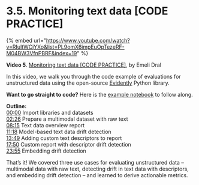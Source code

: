 # 3.5. Monitoring text data [CODE PRACTICE]

{% embed url="https://www.youtube.com/watch?v=RIultWCjYXo&list=PL9omX6impEuOpTezeRF-M04BW3VfnPBRF&index=19" %}

**Video 5**. [Monitoring text data [CODE PRACTICE]](https://www.youtube.com/watch?v=RIultWCjYXo&list=PL9omX6impEuOpTezeRF-M04BW3VfnPBRF&index=19), by Emeli Dral

In this video, we walk you through the code example of evaluations for unstructured data using the open-source [Evidently](https://github.com/evidentlyai/evidently) Python library.

**Want to go straight to code?** Here is the [example notebook](https://github.com/evidentlyai/ml_observability_course/blob/main/module3/unstructured_data_code_practice.ipynb) to follow along.

**Outline:**\
[00:00](https://youtu.be/RIultWCjYXo?si=5s0_-fMduGKorqci) Import libraries and datasets \
[02:26](https://youtu.be/RIultWCjYXo?si=Vyrnq26avImqSUB6&t=146) Prepare a multimodal dataset with raw text \
[08:15](https://youtu.be/RIultWCjYXo?si=hKrfvOBPZ3kFeisC&t=495)  Text data overview report \
[11:18](https://youtu.be/RIultWCjYXo?si=nws_RxLC2YsoiD1C&t=678) Model-based text data drift detection \
[13:49](https://youtu.be/RIultWCjYXo?si=WlLgpbHHt2Bi-UIH&t=829) Adding custom text descriptors to report \
[17:50](https://youtu.be/RIultWCjYXo?si=9KWXxjYqW4eaE97n&t=1070) Custom report with descriptor drift detection \
[23:55](https://youtu.be/RIultWCjYXo?si=9lNBhLuipZrDK8zi&t=1435) Embedding drift detection

That’s it! We covered three use cases for evaluating unstructured data – multimodal data with raw text, detecting drift in text data with descriptors, and embedding drift detection – and learned to derive actionable metrics. 
